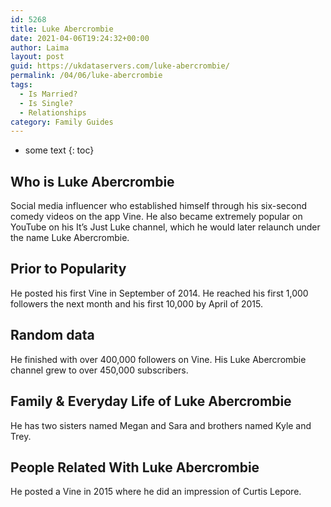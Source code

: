 ```yaml
---
id: 5268
title: Luke Abercrombie
date: 2021-04-06T19:24:32+00:00
author: Laima
layout: post
guid: https://ukdataservers.com/luke-abercrombie/
permalink: /04/06/luke-abercrombie
tags:
  - Is Married?
  - Is Single?
  - Relationships
category: Family Guides
---
```


* some text
{: toc}


## Who is Luke Abercrombie
                  
                  
                  
Social media influencer who established himself through his six-second comedy videos on the app Vine. He also became extremely popular on YouTube on his It&#8217;s Just Luke channel, which he would later relaunch under the name Luke Abercrombie. 
                  
              
            
              
            
                
                
                
## Prior to Popularity
                  
                  
                  
He posted his first Vine in September of 2014. He reached his first 1,000 followers the next month and his first 10,000 by April of 2015. 
                  
              
            
              
            
                
                
                
## Random data
                  
                  
                  
He finished with over 400,000 followers on Vine. His Luke Abercrombie channel grew to over 450,000 subscribers.
                  
              
            
              
            
                
                
                
## Family & Everyday Life of Luke Abercrombie
                  
                  
                  
He has two sisters named Megan and Sara and brothers named Kyle and Trey. 
                  
              
            
              
            
                
                
                
## People Related With Luke Abercrombie
                  
                  
                  
He posted a Vine in 2015 where he did an impression of Curtis Lepore. 
                  
              
            
              
            
                
              
            
              
              
            
            
              
            
          
          
          